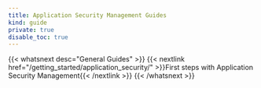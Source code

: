 ```yaml
---
title: Application Security Management Guides
kind: guide
private: true
disable_toc: true
---
```


{{< whatsnext desc="General Guides" >}}
    {{< nextlink href="/getting_started/application_security/" >}}First steps with Application Security Management{{< /nextlink >}}
{{< /whatsnext >}}
